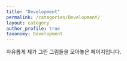 ```yaml
---
title: "Development"
permalink: /categories/Development/
layout: category
author_profile: true
taxonomy: Development
---
```


자유롭게 제가 그린 그림들을 모아놓은 페이지입니다. 